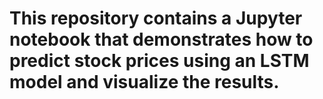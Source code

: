 # This repository contains a Jupyter notebook that demonstrates how to predict stock prices using an LSTM model and visualize the results.
